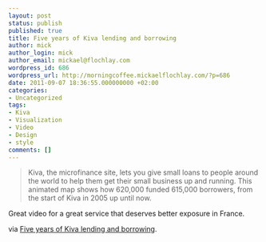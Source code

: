 ```yaml
---
layout: post
status: publish
published: true
title: Five years of Kiva lending and borrowing
author: mick
author_login: mick
author_email: mickael@flochlay.com
wordpress_id: 686
wordpress_url: http://morningcoffee.mickaelflochlay.com/?p=686
date: 2011-09-07 18:36:55.000000000 +02:00
categories:
- Uncategorized
tags:
- Kiva
- Visualization
- Video
- Design
- style
comments: []
---
```

<blockquote>Kiva, the microfinance site, lets you give small loans to people around the world to help them get their small business up and running. This animated map shows how 620,000 funded 615,000 borrowers, from the start of Kiva in 2005 up until now.</blockquote>
Great video for a great service that deserves better exposure in France.

via <a href="http://flowingdata.com/2011/09/07/five-years-of-kiva-lending-and-borrowing/#comment-86551">Five years of Kiva lending and borrowing</a>.
